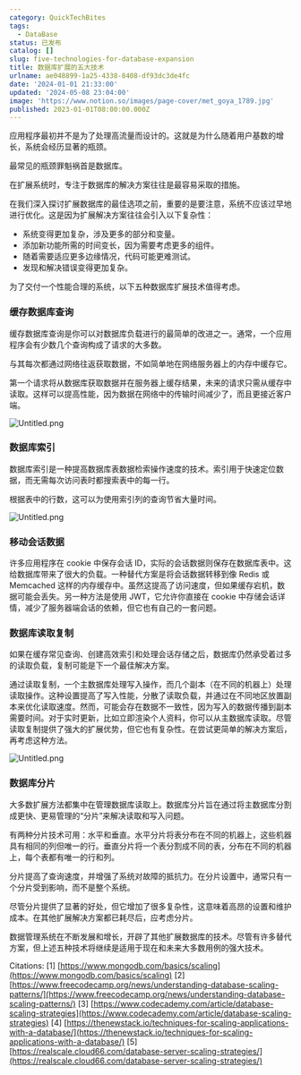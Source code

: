 ```yaml
---
category: QuickTechBites
tags:
  - DataBase
status: 已发布
catalog: []
slug: five-technologies-for-database-expansion
title: 数据库扩展的五大技术
urlname: ae048899-1a25-4338-8408-df93dc3de4fc
date: '2024-01-01 21:33:00'
updated: '2024-05-08 23:04:00'
image: 'https://www.notion.so/images/page-cover/met_goya_1789.jpg'
published: 2023-01-01T08:00:00.000Z
---
```


应用程序最初并不是为了处理高流量而设计的。这就是为什么随着用户基数的增长，系统会经历显著的瓶颈。


最常见的瓶颈罪魁祸首是数据库。


在扩展系统时，专注于数据库的解决方案往往是最容易采取的措施。


在我们深入探讨扩展数据库的最佳选项之前，重要的是要注意，系统不应该过早地进行优化。这是因为扩展解决方案往往会引入以下复杂性：

- 系统变得更加复杂，涉及更多的部分和变量。
- 添加新功能所需的时间变长，因为需要考虑更多的组件。
- 随着需要适应更多边缘情况，代码可能更难测试。
- 发现和解决错误变得更加复杂。

为了交付一个性能合理的系统，以下五种数据库扩展技术值得考虑。


### **缓存数据库查询**


缓存数据库查询是你可以对数据库负载进行的最简单的改进之一。通常，一个应用程序会有少数几个查询构成了请求的大多数。


与其每次都通过网络往返获取数据，不如简单地在网络服务器上的内存中缓存它。


第一个请求将从数据库获取数据并在服务器上缓存结果，未来的请求只需从缓存中读取。这样可以提高性能，因为数据在网络中的传输时间减少了，而且更接近客户端。


![Untitled.png](https://prod-files-secure.s3.us-west-2.amazonaws.com/5d24fe63-e567-4804-86f9-9fdc62e13082/90ccd300-8cb4-4392-a93f-76f7d0b7f352/Untitled.png?X-Amz-Algorithm=AWS4-HMAC-SHA256&X-Amz-Content-Sha256=UNSIGNED-PAYLOAD&X-Amz-Credential=ASIAZI2LB466TMJIIGDB%2F20250228%2Fus-west-2%2Fs3%2Faws4_request&X-Amz-Date=20250228T213416Z&X-Amz-Expires=3600&X-Amz-Security-Token=IQoJb3JpZ2luX2VjEFsaCXVzLXdlc3QtMiJHMEUCIQDubiIRMIZ%2BiJOg%2BhwxCCVPGaEmReByRxdmp8fob6dPyQIgJPHw8ZveSdvLDphVFVH%2F%2FQ8HH7Tu2g9WKSLPjqOam90qiAQIlP%2F%2F%2F%2F%2F%2F%2F%2F%2F%2FARAAGgw2Mzc0MjMxODM4MDUiDPreoK49Iu4O11nabSrcAxBHAr37BRb5EABWztSHhJAaCqw4lQvS2EjpPlL7Iu%2B0f%2FgucnapEoPeXmvWZxVhFRK5AX9TkGnL2D7Hk7jZkx8oEukB4PizNb0kOhaT9KkUJQNHCtUIYLbCIdMuuZVxm3wUx9y8XAxd%2BTmzMZJ7PSXYjjlwTPoSduvwJbfRB0pfdcKjcfhxcD0IMkAvzZwKOGa8b7ZUbCprenhMhHGxvgDD7FK3Mu5fC1mlNqOBzPrhWiXmDrutMvsFq%2Bj%2FEAaIHj%2FXtRoiA2Cy02vNvTHNIuZAGunYvFqj8ng4poRVG%2BrGQqN8PXlA8%2BQJ8h1S%2F6moUuv%2B9fOGM2voCM0fxj7CjJXODry3ivrZuX3OW5%2FZ2LkLVeqaADy8vm6OjCvu8GxhaB3unOmvUuCX9LPbHuum5M8VRyz3hQL0q3X0ddSxyAly%2FfsqU4V9qcyELF3%2Fv0sWOR8gTHTeyyR4kPbtfxvyGo3eG4i8z3rlov9nzOxGvuNRagFn2PaFkAC4SqtDHC0grag8ReANtH8TJo%2FlPolbc05Ya3o1mng7IKP0b7Z2IdzmiAFgViMCe4ablDd8nIe64hvEfwpdqBU%2Bp1HCWlVJ9ZenZsAKUg7Fkzv0os7HsLIGMMUm%2FiMkPW7g4lf0MNuKiL4GOqUB8IR0B9u4%2B6bB1sBOigv5LhAlpN6VQonTt8wYhUI2MJ2Gl%2F5ZfaSrEoKp3qDcsUfXLtEcWjKVImkKJaYSSATqNaJCjFhhnOqQ2VhUS1IqV0B3M%2FKOns9MIR9k2TcLd84YHg4vhbVOwt3fXBZXXcYZe78eTwVQoWicqBh5Ia1F4i7gvCmwLzrKcvNLGbNHITr3r9oH%2Bv3akdohpO8CKETs%2BeHulTrQ&X-Amz-Signature=be4d219826f7b3af0f07b7633f7fee8df00eb44b7e5e679898789d7bfc38a0b4&X-Amz-SignedHeaders=host&x-id=GetObject)


### **数据库索引**


数据库索引是一种提高数据库表数据检索操作速度的技术。索引用于快速定位数据，而无需每次访问表时都搜索表中的每一行。


根据表中的行数，这可以为使用索引列的查询节省大量时间。


![Untitled.png](https://prod-files-secure.s3.us-west-2.amazonaws.com/5d24fe63-e567-4804-86f9-9fdc62e13082/d4109739-24f9-4adf-abd6-8eec0d12f3c8/Untitled.png?X-Amz-Algorithm=AWS4-HMAC-SHA256&X-Amz-Content-Sha256=UNSIGNED-PAYLOAD&X-Amz-Credential=ASIAZI2LB466TMJIIGDB%2F20250228%2Fus-west-2%2Fs3%2Faws4_request&X-Amz-Date=20250228T213416Z&X-Amz-Expires=3600&X-Amz-Security-Token=IQoJb3JpZ2luX2VjEFsaCXVzLXdlc3QtMiJHMEUCIQDubiIRMIZ%2BiJOg%2BhwxCCVPGaEmReByRxdmp8fob6dPyQIgJPHw8ZveSdvLDphVFVH%2F%2FQ8HH7Tu2g9WKSLPjqOam90qiAQIlP%2F%2F%2F%2F%2F%2F%2F%2F%2F%2FARAAGgw2Mzc0MjMxODM4MDUiDPreoK49Iu4O11nabSrcAxBHAr37BRb5EABWztSHhJAaCqw4lQvS2EjpPlL7Iu%2B0f%2FgucnapEoPeXmvWZxVhFRK5AX9TkGnL2D7Hk7jZkx8oEukB4PizNb0kOhaT9KkUJQNHCtUIYLbCIdMuuZVxm3wUx9y8XAxd%2BTmzMZJ7PSXYjjlwTPoSduvwJbfRB0pfdcKjcfhxcD0IMkAvzZwKOGa8b7ZUbCprenhMhHGxvgDD7FK3Mu5fC1mlNqOBzPrhWiXmDrutMvsFq%2Bj%2FEAaIHj%2FXtRoiA2Cy02vNvTHNIuZAGunYvFqj8ng4poRVG%2BrGQqN8PXlA8%2BQJ8h1S%2F6moUuv%2B9fOGM2voCM0fxj7CjJXODry3ivrZuX3OW5%2FZ2LkLVeqaADy8vm6OjCvu8GxhaB3unOmvUuCX9LPbHuum5M8VRyz3hQL0q3X0ddSxyAly%2FfsqU4V9qcyELF3%2Fv0sWOR8gTHTeyyR4kPbtfxvyGo3eG4i8z3rlov9nzOxGvuNRagFn2PaFkAC4SqtDHC0grag8ReANtH8TJo%2FlPolbc05Ya3o1mng7IKP0b7Z2IdzmiAFgViMCe4ablDd8nIe64hvEfwpdqBU%2Bp1HCWlVJ9ZenZsAKUg7Fkzv0os7HsLIGMMUm%2FiMkPW7g4lf0MNuKiL4GOqUB8IR0B9u4%2B6bB1sBOigv5LhAlpN6VQonTt8wYhUI2MJ2Gl%2F5ZfaSrEoKp3qDcsUfXLtEcWjKVImkKJaYSSATqNaJCjFhhnOqQ2VhUS1IqV0B3M%2FKOns9MIR9k2TcLd84YHg4vhbVOwt3fXBZXXcYZe78eTwVQoWicqBh5Ia1F4i7gvCmwLzrKcvNLGbNHITr3r9oH%2Bv3akdohpO8CKETs%2BeHulTrQ&X-Amz-Signature=07a6a565632ddff6df7140b9b2a523297b71591a61c327346d0a801d695360c1&X-Amz-SignedHeaders=host&x-id=GetObject)


### **移动会话数据**


许多应用程序在 cookie 中保存会话 ID，实际的会话数据则保存在数据库表中。这给数据库带来了很大的负载。一种替代方案是将会话数据转移到像 Redis 或 Memcached 这样的内存缓存中。虽然这提高了访问速度，但如果缓存宕机，数据可能会丢失。另一种方法是使用 JWT，它允许你直接在 cookie 中存储会话详情，减少了服务器端会话的依赖，但它也有自己的一套问题。


### **数据库读取复制**


如果在缓存常见查询、创建高效索引和处理会话存储之后，数据库仍然承受着过多的读取负载，复制可能是下一个最佳解决方案。


通过读取复制，一个主数据库处理写入操作，而几个副本（在不同的机器上）处理读取操作。这种设置提高了写入性能，分散了读取负载，并通过在不同地区放置副本来优化读取速度。然而，可能会存在数据不一致性，因为写入的数据传播到副本需要时间。对于实时更新，比如立即渲染个人资料，你可以从主数据库读取。尽管读取复制提供了强大的扩展优势，但它也有复杂性。在尝试更简单的解决方案后，再考虑这种方法。


![Untitled.png](https://prod-files-secure.s3.us-west-2.amazonaws.com/5d24fe63-e567-4804-86f9-9fdc62e13082/24928cbe-8502-42c3-8c51-57b72171cc67/Untitled.png?X-Amz-Algorithm=AWS4-HMAC-SHA256&X-Amz-Content-Sha256=UNSIGNED-PAYLOAD&X-Amz-Credential=ASIAZI2LB466TMJIIGDB%2F20250228%2Fus-west-2%2Fs3%2Faws4_request&X-Amz-Date=20250228T213416Z&X-Amz-Expires=3600&X-Amz-Security-Token=IQoJb3JpZ2luX2VjEFsaCXVzLXdlc3QtMiJHMEUCIQDubiIRMIZ%2BiJOg%2BhwxCCVPGaEmReByRxdmp8fob6dPyQIgJPHw8ZveSdvLDphVFVH%2F%2FQ8HH7Tu2g9WKSLPjqOam90qiAQIlP%2F%2F%2F%2F%2F%2F%2F%2F%2F%2FARAAGgw2Mzc0MjMxODM4MDUiDPreoK49Iu4O11nabSrcAxBHAr37BRb5EABWztSHhJAaCqw4lQvS2EjpPlL7Iu%2B0f%2FgucnapEoPeXmvWZxVhFRK5AX9TkGnL2D7Hk7jZkx8oEukB4PizNb0kOhaT9KkUJQNHCtUIYLbCIdMuuZVxm3wUx9y8XAxd%2BTmzMZJ7PSXYjjlwTPoSduvwJbfRB0pfdcKjcfhxcD0IMkAvzZwKOGa8b7ZUbCprenhMhHGxvgDD7FK3Mu5fC1mlNqOBzPrhWiXmDrutMvsFq%2Bj%2FEAaIHj%2FXtRoiA2Cy02vNvTHNIuZAGunYvFqj8ng4poRVG%2BrGQqN8PXlA8%2BQJ8h1S%2F6moUuv%2B9fOGM2voCM0fxj7CjJXODry3ivrZuX3OW5%2FZ2LkLVeqaADy8vm6OjCvu8GxhaB3unOmvUuCX9LPbHuum5M8VRyz3hQL0q3X0ddSxyAly%2FfsqU4V9qcyELF3%2Fv0sWOR8gTHTeyyR4kPbtfxvyGo3eG4i8z3rlov9nzOxGvuNRagFn2PaFkAC4SqtDHC0grag8ReANtH8TJo%2FlPolbc05Ya3o1mng7IKP0b7Z2IdzmiAFgViMCe4ablDd8nIe64hvEfwpdqBU%2Bp1HCWlVJ9ZenZsAKUg7Fkzv0os7HsLIGMMUm%2FiMkPW7g4lf0MNuKiL4GOqUB8IR0B9u4%2B6bB1sBOigv5LhAlpN6VQonTt8wYhUI2MJ2Gl%2F5ZfaSrEoKp3qDcsUfXLtEcWjKVImkKJaYSSATqNaJCjFhhnOqQ2VhUS1IqV0B3M%2FKOns9MIR9k2TcLd84YHg4vhbVOwt3fXBZXXcYZe78eTwVQoWicqBh5Ia1F4i7gvCmwLzrKcvNLGbNHITr3r9oH%2Bv3akdohpO8CKETs%2BeHulTrQ&X-Amz-Signature=41c952aa6db26289a74cf6e416b980b3e3048f5420134866ebba9890e46aac63&X-Amz-SignedHeaders=host&x-id=GetObject)


### **数据库分片**


大多数扩展方法都集中在管理数据库读取上。数据库分片旨在通过将主数据库分割成更快、更易管理的“分片”来解决读取和写入问题。


有两种分片技术可用：水平和垂直。水平分片将表分布在不同的机器上，这些机器具有相同的列但唯一的行。垂直分片将一个表分割成不同的表，分布在不同的机器上，每个表都有唯一的行和列。


分片提高了查询速度，并增强了系统对故障的抵抗力。在分片设置中，通常只有一个分片受到影响，而不是整个系统。


尽管分片提供了显著的好处，但它增加了很多复杂性，这意味着高昂的设置和维护成本。在其他扩展解决方案都已耗尽后，应考虑分片。


数据管理系统在不断发展和增长，开辟了其他扩展数据库的技术。尽管有许多替代方案，但上述五种技术将继续是适用于现在和未来大多数用例的强大技术。


Citations:
[1] [https://www.mongodb.com/basics/scaling](https://www.mongodb.com/basics/scaling)
[2] [https://www.freecodecamp.org/news/understanding-database-scaling-patterns/](https://www.freecodecamp.org/news/understanding-database-scaling-patterns/)
[3] [https://www.codecademy.com/article/database-scaling-strategies](https://www.codecademy.com/article/database-scaling-strategies)
[4] [https://thenewstack.io/techniques-for-scaling-applications-with-a-database/](https://thenewstack.io/techniques-for-scaling-applications-with-a-database/)
[5] [https://realscale.cloud66.com/database-server-scaling-strategies/](https://realscale.cloud66.com/database-server-scaling-strategies/)

